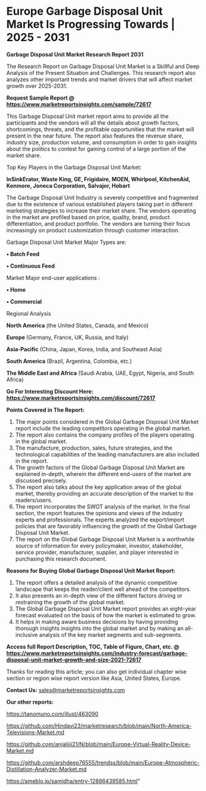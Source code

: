  # Europe Garbage Disposal Unit Market Is Progressing Towards | 2025 - 2031

<strong>Garbage Disposal Unit Market Research Report 2031</strong>

The Research Report on Garbage Disposal Unit Market is a Skillful and Deep Analysis of the Present Situation and Challenges. This research report also analyzes other important trends and market drivers that will affect market growth over 2025-2031.

<strong>Request Sample Report @ <a href=https://www.marketreportsinsights.com/sample/72617>https://www.marketreportsinsights.com/sample/72617</a></strong>

This Garbage Disposal Unit market report aims to provide all the participants and the vendors will all the details about growth factors, shortcomings, threats, and the profitable opportunities that the market will present in the near future. The report also features the revenue share, industry size, production volume, and consumption in order to gain insights about the politics to contest for gaining control of a large portion of the market share.

Top Key Players in the Garbage Disposal Unit Market:

<strong>InSinkErator, Waste King, GE, Frigidaire, MOEN, Whirlpool, KitchenAid, Kenmore, Joneca Corporation, Salvajor, Hobart</strong>

The Garbage Disposal Unit Industry is severely competitive and fragmented due to the existence of various established players taking part in different marketing strategies to increase their market share. The vendors operating in the market are profiled based on price, quality, brand, product differentiation, and product portfolio. The vendors are turning their focus increasingly on product customization through customer interaction.

Garbage Disposal Unit Market Major Types are:

<strong>• Batch Feed

• Continuous Feed</strong>

Market Major end-user applications :

<strong>• Home

• Commercial</strong>

Regional Analysis

</u><strong><b>North America</b></strong> (the United States, Canada, and Mexico)

<strong><b>Europe </b></strong>(Germany, France, UK, Russia, and Italy)

<strong><b>Asia-Pacific</b></strong> (China, Japan, Korea, India, and Southeast Asia)

<strong><b>South America</b></strong> (Brazil, Argentina, Colombia, etc.)

<strong><b>The Middle East and Africa</b></strong> (Saudi Arabia, UAE, Egypt, Nigeria, and South Africa)

<strong>Go For Interesting Discount Here: <a href=https://www.marketreportsinsights.com/discount/72617>https://www.marketreportsinsights.com/discount/72617</a></strong>

<strong>Points Covered in The Report:</strong>
<ol>
  <li>The major points considered in the Global Garbage Disposal Unit Market report include the leading competitors operating in the global market.</li>
  <li>The report also contains the company profiles of the players operating in the global market.</li>
  <li>The manufacture, production, sales, future strategies, and the technological capabilities of the leading manufacturers are also included in the report.</li>
  <li>The growth factors of the Global Garbage Disposal Unit Market are explained in-depth, wherein the different end-users of the market are discussed precisely.</li>
  <li>The report also talks about the key application areas of the global market, thereby providing an accurate description of the market to the readers/users.</li>
  <li>The report incorporates the SWOT analysis of the market. In the final section, the report features the opinions and views of the industry experts and professionals. The experts analyzed the export/import policies that are favorably influencing the growth of the Global Garbage Disposal Unit Market.</li>
  <li>The report on the Global Garbage Disposal Unit Market is a worthwhile source of information for every policymaker, investor, stakeholder, service provider, manufacturer, supplier, and player interested in purchasing this research document.</li>
</ol>
<strong>Reasons for Buying Global Garbage Disposal Unit Market Report:</strong>

<ol>
  <li>The report offers a detailed analysis of the dynamic competitive landscape that keeps the reader/client well ahead of the competitors.</li>
  <li>It also presents an in-depth view of the different factors driving or restraining the growth of the global market.</li>
  <li>The Global Garbage Disposal Unit Market report provides an eight-year forecast evaluated on the basis of how the market is estimated to grow.</li>
  <li>It helps in making aware business decisions by having providing thorough insights insights into the global market and by making an all-inclusive analysis of the key market segments and sub-segments.</li>
</ol>
<strong>Access full Report Description, TOC, Table of Figure, Chart, etc. @ <a href=https://www.marketreportsinsights.com/industry-forecast/garbage-disposal-unit-market-growth-and-size-2021-72617>https://www.marketreportsinsights.com/industry-forecast/garbage-disposal-unit-market-growth-and-size-2021-72617</a></strong>


Thanks for reading this article; you can also get individual chapter wise section or region wise report version like Asia, United States, Europe.

<strong>Contact Us:</strong>
sales@marketreportsinsights.com

<strong>Our other reports:</strong>

<a href=https://tanomuno.com/illust/463090>https://tanomuno.com/illust/463090</a>

<a href=https://github.com/Hindavi23/marketresearch/blob/main/North-America-Televisions-Market.md>https://github.com/Hindavi23/marketresearch/blob/main/North-America-Televisions-Market.md</a>

<a href=https://github.com/anjaliiii21/N/blob/main/Europe-Virtual-Reality-Device-Market.md>https://github.com/anjaliiii21/N/blob/main/Europe-Virtual-Reality-Device-Market.md</a>

<a href=https://github.com/arshdeep76555/trendss/blob/main/Europe-Atmospheric-Distillation-Analyzer-Market.md>https://github.com/arshdeep76555/trendss/blob/main/Europe-Atmospheric-Distillation-Analyzer-Market.md</a>

<a href=https://ameblo.jp/samidha/entry-12886439585.html>https://ameblo.jp/samidha/entry-12886439585.html</a>"
